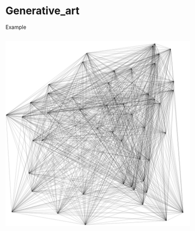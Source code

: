 # Generative_art

Example

## ![Wall_drawin](./Genuary/output/Wall_drawing_274ac8bf-174d-477c-afac-37eeb2ea2b6a.png)
